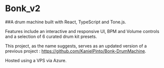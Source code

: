 # Bonk_v2


##A drum machine built with React, TypeScript and Tone.js.

Features include an interactive and responsive UI, BPM and Volume controls and a selection of 6 curated drum kit presets.

This project, as the name suggests, serves as an updated version of a previous project :
https://github.com/KanielPinto/Bonk-DrumMachine.

Hosted using a VPS via Azure.



